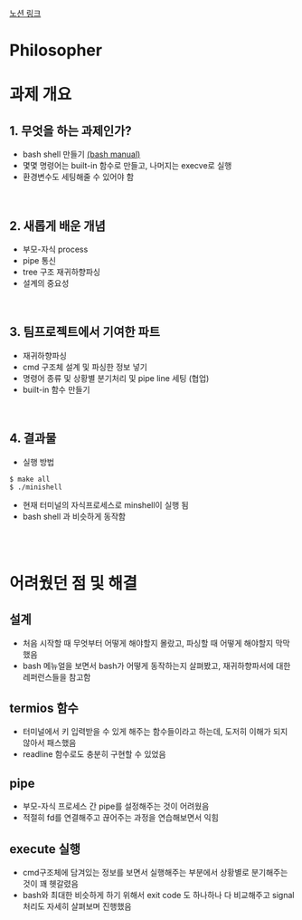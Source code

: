 [노션 링크](https://helpful-eggplant-ec3.notion.site/minishell-fa96dbd636744fe9b2f112f59f1730ce)

# Philosopher
# 과제 개요
## 1. 무엇을 하는 과제인가?
- bash shell 만들기 [(bash manual)](https://www.gnu.org/savannah-checkouts/gnu/bash/manual/bash.html)
- 몇몇 명령어는 built-in 함수로 만들고, 나머지는 execve로 실행
- 환경변수도 세팅해줄 수 있어야 함

<br>

## 2. 새롭게 배운 개념
- 부모-자식 process
- pipe 통신
- tree 구조 재귀하향파싱
- 설계의 중요성

<br>

## 3. 팀프로젝트에서 기여한 파트
- 재귀하향파싱
- cmd 구조체 설계 및 파싱한 정보 넣기
- 명령어 종류 및 상황별 분기처리 및 pipe line 세팅 (협업)
- built-in 함수 만들기

<br>


## 4. 결과물
- 실행 방법  
```
$ make all
$ ./minishell
```
- 현재 터미널의 자식프로세스로 minshell이 실행 됨
- bash shell 과 비슷하게 동작함

<br><br>

# 어려웠던 점 및 해결
## 설계
- 처음 시작할 때 무엇부터 어떻게 해야할지 몰랐고, 파싱할 때 어떻게 해야할지 막막했음
- bash 메뉴얼을 보면서 bash가 어떻게 동작하는지 살펴봤고, 재귀하향파서에 대한 레퍼런스들을 참고함

## termios 함수
- 터미널에서 키 입력받을 수 있게 해주는 함수들이라고 하는데, 도저히 이해가 되지 않아서 패스했음
- readline 함수로도 충분히 구현할 수 있었음
 
## pipe
- 부모-자식 프로세스 간 pipe를 설정해주는 것이 어려웠음
- 적절히 fd를 연결해주고 끊어주는 과정을 연습해보면서 익힘

## execute 실행
- cmd구조체에 담겨있는 정보를 보면서 실행해주는 부분에서 상황별로 분기해주는 것이 꽤 헷갈렸음
- bash와 최대한 비슷하게 하기 위해서 exit code 도 하나하나 다 비교해주고 signal 처리도 자세히 살펴보며 진행했음

